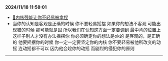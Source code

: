 
  **2024/11/18 11:58:01**
  
  - [🧿内核强能让你不轻易被拿捏](https://www.douban.com/group/topic/284130892/?start=100&_i=19021858L3rFgj)
  - 当你的认知是客观是正确的时候 你不要轻易摇摆 如果你的想法不客观 可能出现错的时候 那可能就是固 所以我们在认知这方面一定要调到 最中肯的位置上 这样子别人才没有办法摇摆你  你必须确定你的想法是ok的 是客观的，是正确的 他要摇摆你的时候 你一定一定要坚定你的内核 你不要轻易被他所改变的动摇 连动摇都不可以 因为他会趁你的动摇 而剧烈的侵犯你的原则
  
  
  ---
  